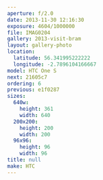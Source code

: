 ```yaml
---
aperture: f/2.0
date: 2013-11-30 12:16:30
exposure: 4604/1000000
file: IMAG0204
gallery: 2013-visit-bram
layout: gallery-photo
location:
  latitude: 56.341995222222
  longitude: -2.7896104166667
model: HTC One S
next: 21605c7
ordering: 6
previous: e1f0287
sizes:
  640w:
    height: 361
    width: 640
  200x200:
    height: 200
    width: 200
  96x96:
    height: 96
    width: 96
title: null
make: HTC
---
```

